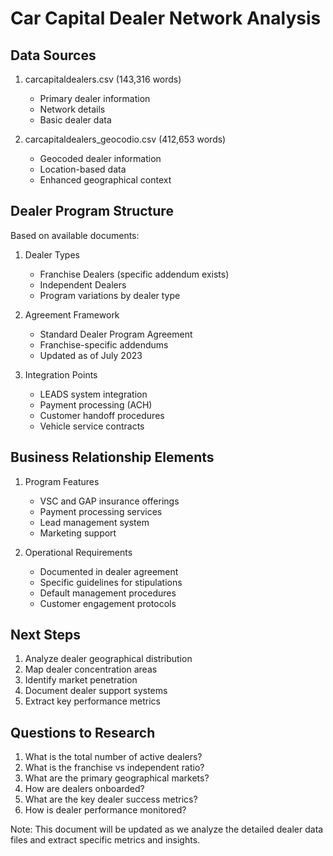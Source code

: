 # Car Capital Dealer Network Analysis

## Data Sources
1. carcapitaldealers.csv (143,316 words)
   - Primary dealer information
   - Network details
   - Basic dealer data

2. carcapitaldealers_geocodio.csv (412,653 words)
   - Geocoded dealer information
   - Location-based data
   - Enhanced geographical context

## Dealer Program Structure
Based on available documents:

1. Dealer Types
   - Franchise Dealers (specific addendum exists)
   - Independent Dealers
   - Program variations by dealer type

2. Agreement Framework
   - Standard Dealer Program Agreement
   - Franchise-specific addendums
   - Updated as of July 2023

3. Integration Points
   - LEADS system integration
   - Payment processing (ACH)
   - Customer handoff procedures
   - Vehicle service contracts

## Business Relationship Elements
1. Program Features
   - VSC and GAP insurance offerings
   - Payment processing services
   - Lead management system
   - Marketing support

2. Operational Requirements
   - Documented in dealer agreement
   - Specific guidelines for stipulations
   - Default management procedures
   - Customer engagement protocols

## Next Steps
1. Analyze dealer geographical distribution
2. Map dealer concentration areas
3. Identify market penetration
4. Document dealer support systems
5. Extract key performance metrics

## Questions to Research
1. What is the total number of active dealers?
2. What is the franchise vs independent ratio?
3. What are the primary geographical markets?
4. How are dealers onboarded?
5. What are the key dealer success metrics?
6. How is dealer performance monitored?

Note: This document will be updated as we analyze the detailed dealer data files and extract specific metrics and insights.
